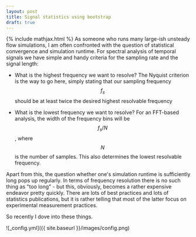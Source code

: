 ```yaml
---
layout: post
title: Signal statistics using bootstrap
draft: true
---
```

{% include mathjax.html %}
As someone who runs many large-ish unsteady flow simulations, I am often confronted with the question of statistical convergence and simulation runtime. For spectral analysis of temporal signals we have simple and handy criteria for the sampling rate and the signal length:
* What is the highest frequency we want to resolve? The Nyquist criterion is the way to go here, simply stating that our sampling frequency $$f_s$$ should be at least twice the desired highest resolvable frequency

* What is the lowest frequency we want to resolve? For an FFT-based analysis, the width of the frequency bins will be $$f_s/N$$, where $$N$$ is the number of samples. This also determines the lowest resolvable frequency.

Apart from this, the question whether one's simulation runtime is sufficiently long pops up regularly. In terms of frequency resolution there is no such thing as "too long" - but this, obviously, becomes a rather expensive endeavor pretty quickly. There are lots of best practices and lots of statistics publications, but it is rather telling that most of the latter focus on experimental measurement practices.

So recently I dove into these things. 

![_config.yml]({{ site.baseurl }}/images/config.png)

